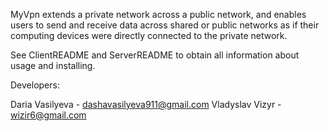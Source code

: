 MyVpn extends a private network across a public network, and enables users to send and receive data across shared or public networks as if their computing devices were directly connected to the private network.

See ClientREADME and ServerREADME to obtain all information about usage and installing.

Developers: 

Daria Vasilyeva - dashavasilyeva911@gmail.com
Vladyslav Vizyr - wizir6@gmail.com
